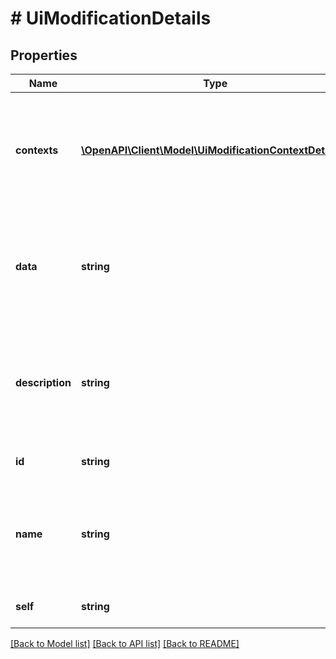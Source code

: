 # # UiModificationDetails

## Properties

Name | Type | Description | Notes
------------ | ------------- | ------------- | -------------
**contexts** | [**\OpenAPI\Client\Model\UiModificationContextDetails[]**](UiModificationContextDetails.md) | List of contexts of the UI modification. The maximum number of contexts is 1000. | [optional] [readonly]
**data** | **string** | The data of the UI modification. The maximum size of the data is 50000 characters. | [optional] [readonly]
**description** | **string** | The description of the UI modification. The maximum length is 255 characters. | [optional] [readonly]
**id** | **string** | The ID of the UI modification. | [readonly]
**name** | **string** | The name of the UI modification. The maximum length is 255 characters. | [readonly]
**self** | **string** | The URL of the UI modification. | [readonly]

[[Back to Model list]](../../README.md#models) [[Back to API list]](../../README.md#endpoints) [[Back to README]](../../README.md)
